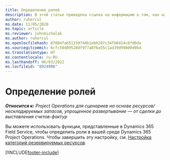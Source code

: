 ```yaml
---
title: Определение ролей
description: В этой статье приведена ссылка на информацию о том, как настраивать категории резервируемых ресурсов.
author: ruhercul
ms.date: 11/05/2020
ms.topic: article
ms.reviewer: johnmichalak
ms.author: ruhercul
ms.openlocfilehash: 87884fab51159744b1ebb287c34fb0414c8fd6da
ms.sourcegitcommit: 6cfc50d89528df977a8f6a55c1ad39d99800d9b4
ms.translationtype: HT
ms.contentlocale: ru-RU
ms.lasthandoff: 06/03/2022
ms.locfileid: "8924906"
---
```

# <a name="define-roles"></a>Определение ролей

_**Относится к:** Project Operations для сценариев на основе ресурсов/нескладируемых запасов, упрощенное развертывание — от сделки до выставления счетов-фактур_

Вы можете использовать функции, представленные в Dynamics 365 Field Service, чтобы определить роли в вашей среде Dynamics 365 Project Operations. Чтобы завершить эту настройку, см. [Настройка категорий резервируемых ресурсов](/dynamics365/field-service/set-up-bookable-resource-categories).


[!INCLUDE[footer-include](../includes/footer-banner.md)]